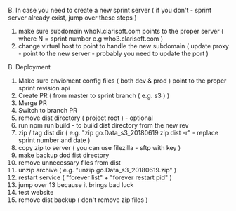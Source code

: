 B. In case you need to create a new sprint server ( if you don't - sprint server already exist, jump over these steps )
1. make sure subdomain whoN.clarisoft.com points to the proper server ( where N = sprint number e.g who3.clarisoft.com )
2. change virtual host to point to handle the new subdomain ( update proxy - point to the new server - probably you need to update the port ) 

B. Deployment
1. Make sure envioment config files ( both dev & prod ) point to the proper sprint revision api
2. Create PR ( from master to sprint branch (  e.g. s3 ) )
3. Merge PR
4. Switch to branch PR
5. remove dist directory ( project root ) - optional
6. run npm run build - to build dist directory from the new rev
7. zip / tag dist dir ( e.g. "zip go.Data_s3_20180619.zip dist -r" - replace sprint number and date )
8. copy zip to server ( you can use filezilla - sftp with key )
9. make backup dod fist directory
10. remove unnecessary files from dist
11. unzip archive ( e.g. "unzip go.Data_s3_20180619.zip" )
12. restart service ( "forever list" + "forever restart pid" ) 
13. jump over 13 because it brings bad luck
14. test website
15. remove dist backup ( don't remove zip files )
